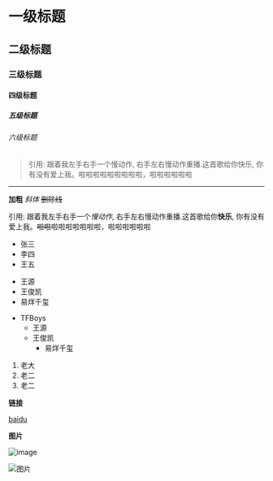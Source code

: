 # 一级标题

## 二级标题

### 三级标题

#### 四级标题

##### 五级标题

###### 六级标题

> 引用: 跟着我左手右手一个慢动作, 右手左右慢动作重播.这首歌给你快乐, 你有没有爱上我。啦啦啦啦啦啦啦啦啦，啦啦啦啦啦啦

---

**加粗**
*斜体*
~~删除线~~

引用: 跟着我左手右手一个*慢动作*, 右手左右慢动作重播.这首歌给你**快乐**, 你有没有爱上我。~~啦啦~~啦啦啦啦啦啦啦，啦啦啦啦啦啦

+ 张三
+ 李四
+ 王五

- 王源
- 王俊凯
- 易烊千玺

+ TFBoys
  - 王源
  - 王俊凯
    - 易烊千玺

1. 老大
2. 老二
3. 老二

**链接**

[baidu](https://baidu.com)

**图片**

![image](https://www.baidu.com/img/bd_logo1.png)


![图片](http://oi7edk8dy.bkt.clouddn.com/ntc%E8%AF%81%E4%B9%A6.jpg)
